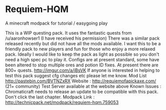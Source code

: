 # Requiem-HQM
A minecraft modpack for tutorial / easygoing play

This is a WIP questing pack. It uses the fantastic quests from /u/aaronhowser1 (I have received his permission)
There was a similar pack released recently but did not have all the mods available.
I want this to be a friendly pack to new players and fun for those who enjoy a more relaxed pack.
Ideally I would like to keep the pack as light as possible so you don't need a high spec pc to play it.
Configs are at present standard, some have been altered to stop multiple ores and potion ID fixes.
At present there are 800+ quests. http://imgur.com/a/jBsVK If anyone is interested in helping to test this pack suggest cfg changes etc please let me know.
Mod List http://pastebin.com/BVTNZxRX
Website : http://requiemofapickaxe.com/ (21+ community)
Test Server available at the website above
Known Issues :
Chromaticraft needs to release an update to be compatible with this pack. Don't click the last chapter.
Modpack Link : http://technicpack.net/modpack/requiem-hqm.759053
